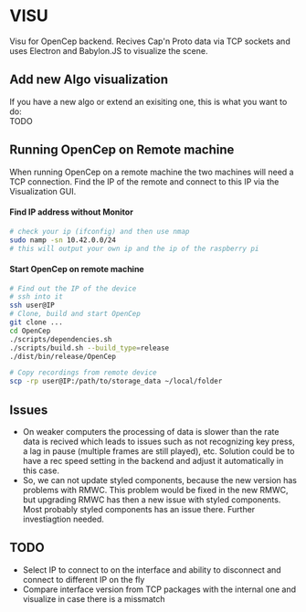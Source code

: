 # VISU

Visu for OpenCep backend. Recives Cap'n Proto data via TCP sockets and uses Electron and Babylon.JS to visualize the scene.

## Add new Algo visualization
If you have a new algo or extend an exisiting one, this is what you want to do:</br>
TODO

## Running OpenCep on Remote machine
When running OpenCep on a remote machine the two machines will need a TCP connection. Find the IP of the remote and connect to this IP via the Visualization GUI.
#### Find IP address without Monitor
```bash
# check your ip (ifconfig) and then use nmap
sudo namp -sn 10.42.0.0/24
# this will output your own ip and the ip of the raspberry pi
```
#### Start OpenCep on remote machine
```bash
# Find out the IP of the device
# ssh into it
ssh user@IP
# Clone, build and start OpenCep
git clone ...
cd OpenCep
./scripts/dependencies.sh
./scripts/build.sh --build_type=release
./dist/bin/release/OpenCep

# Copy recordings from remote device
scp -rp user@IP:/path/to/storage_data ~/local/folder 
```

## Issues
- On weaker computers the processing of data is slower than the rate data is recived which leads to issues such as not recognizing key press, a lag in pause (multiple frames are still played), etc. 
Solution could be to have a rec speed setting in the backend and adjust it automatically in this case.
- So, we can not update styled components, because the new version has problems with RMWC. This problem would be fixed in the new RMWC, but upgrading RMWC has then a new issue with styled components. Most probably styled components has an issue there. Further investiagtion needed.

## TODO
- Select IP to connect to on the interface and ability to disconnect and connect to different IP on the fly
- Compare interface version from TCP packages with the internal one and visualize in case there is a missmatch